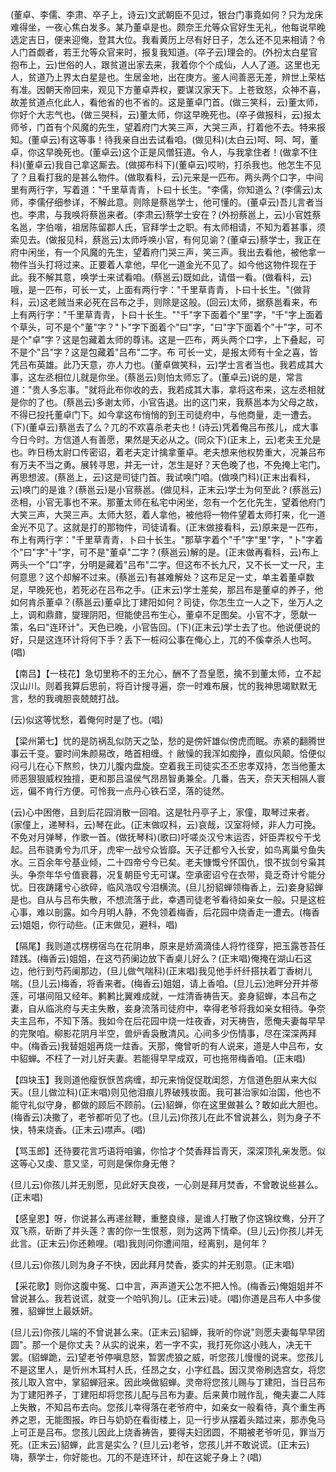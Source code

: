 <!-- { "loadSidebar": true } -->
(董卓、李儒、李肃、卒子上，诗云)文武朝臣不见过，银台门事竟如何？只为龙床难得坐，一夜心焦白发多。某乃董卓是也。颇奈王允等众官好生无礼，他每说早晚选定吉日，便来迎俺，登其大位。我看黄历上尽有好日子，怎么还不见来相请？令人门首觑者，若王允等众官来时，报复我知道。(卒子云)理会的。(外扮太白星官抱布上，云)世俗的人，跟贫道出家去来，我着你个个成仙，人人了道。这里也无人，贫道乃上界太白星是也。生居金地，出在庚方。鉴人间善恶无差，辨世上荣枯有准。因朝天帝回来，观见下方董卓弄权，要谋汉家天下。上苍致怒，众神不喜，故差贫道点化此人，看他省的也不省的。这是董卓门首。(做三笑科，云)董太师，你好个大志气也。(做三哭科，云)董太师，你这早晚死也。(卒子做报科，云)报太师爷，门首有个风魔的先生，望着府门大笑三声，大哭三声，打着他不去。特来报知。(董卓云)有这等事！待我亲自出去试看咱。(做见科)(太白云)呵、呵、呵，董卓，你这早晚死也。(董卓云)这个正是风僧狂道。令人，与我拿住者！(做拿不住科)(董卓云)我自己拿这厮去。(做掷布科下)(董卓云)哎哟，打杀我也。他怎生不见了？且看打我的是甚么物件。(做取看科，云)元来是一匹布。两头两个口字，中间里有两行字，写着道："千里草青青，卜曰十长生。"李儒，你知道么？(李儒云)太师，李儒仔细参详，不解此意。则除是蔡邕学士，他可懂的。(董卓云)吾儿言者当也。李肃，与我唤将蔡邕来者。(李肃云)蔡学士安在？(外扮蔡邕上，云)小官姓蔡名邕，字伯喈，祖居陈留郡人氏，官拜学士之职。有太师相请，不知为着甚事，须索见去。(做报见科，蔡邕云)太师呼唤小官，有何见谕？(董卓云)蔡学士，我正在府中闲坐，有一个风魔的先生，望着府门哭三声，笑三声。我出去看他，被他拿一物件当头打将过来。正要着人拿他，早化一道金光不见了。如今他这物件现在于此。我不解其意，唤学士来试看咱。(蔡邕云)既如此，请借一看。(做看科，云)哦，是一匹布，可长一丈，上面有两行字："千里草青青，卜曰十长生。"(做背科，云)这老贼当来必死在吕布之手，则除是这般。(回云)太师，据蔡邕看来，布上有两行字："千里草青青，卜曰十长生。""千"字下面着个"里"字，"千"字上面着个草头，可不是个"董"字？"卜"字下面着个"曰"字，"曰"字下面着个"十"字，可不是个"卓"字？这是包藏着太师的尊讳。这是一匹布，两头两个口字，上下叠起，可不是个"吕"字？这是包藏着"吕布"二字。布
可长一丈，是报太师有十全之喜，皆凭吕布英雄。此乃天意，亦人力也。(董卓做笑科，云)学士言者当也。我若成其大事，这左丞相位儿就是你坐。(蔡邕云)则怕太师忘了。(董卓云)说的是，常言道："贵人多忘事。"就将此布你收的去，我若成其大事，拿将这布来，这左丞相就是你的了也。(蔡邕云)多谢太师，小官告退。出的这门来，我蔡邕本为父母之故，不得已投托董卓门下。如今拿这布悄悄的到王司徒府中，与他商量，走一遭去。(下)(董卓云)蔡邕去了么？兀的不欢喜杀老夫也！(诗云)凭着俺吕布孩儿，成大事今日今时。方信道人有善愿，果然是天必从之。(同众下)(正末上，云)老夫王允是也。昨日杨太尉口传密诏，着老夫定计擒拿董卓。老夫想来他权势重大，况兼吕布有万夫不当之勇。展转寻思，并无一计，怎生是好？天色晚了也，不免掩上宅门。再思想波。(蔡邕上，云)这是司徒门首。我试唤门咱。(做唤门科)(正末出看科，云)唤门的是谁？(蔡邕云)是小官蔡邕。(做见科，正末云)学士为何至此？(蔡邕云)丞相，小官无事也不来。那董太师在私宅中闲坐，忽有一个乞化先生，望着他府门大笑三声，大哭三声。太师大怒，着人拿他，被他将一物件望着太师打来，化一道金光不见了。这就是打的那物件，司徒请看。(正末做接看科，云)原来是一匹布，布上有两行字："千里草青青，卜曰十长生。"那草字着个"千"字"里"字，"卜"字着个"曰"字"十"字，可不是"董卓"二字？(蔡邕云)解的是。(正末做再看科，云)布上两头一个"口"字，分明是藏着"吕布"二字。但这布不长九尺，又不长一丈一尺，主何意思？这个却解不过来。(蔡邕云)有甚难解处？这布足足一丈，单主着董卓数足，早晚死也，若死必在吕布之手。(正末云)学士差矣，那吕布是董卓的养子，他如何肯杀董卓？(蔡邕云)董卓比丁建阳如何？司徒，你怎生立一人之下，坐万人之上，调和鼎鼐，燮理阴阳，但能使吕布生心，董卓不足图矣。小官不才，愿献一策，名曰"连环计"。天色已晚，小官告回。(下)(正末云)学士去了也。他说便说的好，只是这连环计将何下手？丢下一桩闷公事在俺心上，兀的不傒幸杀人也呵。(唱)

【南吕】【一枝花】急切里称不的王允心，酬不了吾皇愿，擒不到董太师，立不起汉山川。则着我算后思前，将百计搜寻遍，奈一时难布展，忧的我神思竭默默无言，愁的我魂胆丧兢兢打战。

(云)似这等忧愁，着俺何时是了也。(唱)

【梁州第七】忧的是防祸乱似防天之坠，愁的是傍奸雄似傍虎而眠。赤紧的翻腾世事云千变。霎时间朱颜易改，皓首相缠。忄敝懆的我浑如痴挣，直似风颠。恰便似闷弓儿在心下熬煎，快刀儿腹内盘旋。空着我王司徒实丕丕忠孝双持，怎当他董太师恶狠狠威权独擅，更和那吕温侯气昂昂智勇兼全。几番，告天，奈天天相隔人寰远，偏不肯行方便。可怜我一点丹心铁石坚，落的徒然。

(云)心中困倦，且到后花园消散一回咱。这是牡丹亭子上，家僮，取琴过来者。(家僮上，递琴科，云)琴在此。(正末做叹科，云)哀哉，汉室将倾，非人力可挽。不免对月弹琴，作歌一首。(做抚琴科)(歌曰)吁嗟炎汉兮末运否，奸臣弄权兮干戈起。吕布骁勇兮为爪牙，虎牢一战兮众皆靡。天子迁都兮入长安，如鸟离巢兮鱼失水。三百余年兮基业倾，二十四帝兮今已矣。老夫慷慨兮怀国仇，恨不拔剑兮枭其头。争奈年华兮值衰暮，况复朝臣兮无可谋。空承密诏兮在衣带，竟乏奇计兮能分忧。日夜踌躇兮心欲碎，临风浩叹兮泪横流。(旦儿扮貂蝉领梅香上，云)妾身貂蝉是也。自从与吕布失散，不想流落于此，幸遇司徒老爷看待如亲女一般。只是这桩心事，难以剖露。如今月明人静，不免领着梅香，后花园中烧香走一遭去。(梅香云)姐姐，你行动些。(正末做见，避科，唱)

【隔尾】我则道忒楞楞宿鸟在花阴串，原来是娇滴滴佳人将竹径穿，把玉露苍苔任蹅践。(梅香云)姐姐，在这芍药阑边放下香桌儿好么？(正末唱)俺掩在湖山石这边，他行到芍药阑那边，(旦儿做气喘科)(正末唱)我见他手纤纤搭扶着丁香树儿喘。(旦儿云)梅香，将香来者。(梅香云)姐姐，请上香咱。(旦儿云)池畔分开并蒂莲，可堪间阻又经年。鹣鹣比翼难成就，一炷清香祷告天。妾身貂蝉，本吕布之妻，自从临洮府与夫主失散，妾身流落司徒府中，幸得老爷将我如亲女相待。争奈夫主吕布，不知下落。我如今在后花园中烧一炷夜香，对天祷告，愿俺夫妻每早早的完聚咱。柳影花阴月半空，兽炉香袅散清风。心间多少伤情事，尽在深深两拜中。(梅香云)我替姐姐再烧一炷香。天那，俺曾听的有人说来，道是人中吕布，女中貂蝉。不枉了一对儿好夫妻。若能得早早成双，可也拖带梅香咱。(正末唱)

【四块玉】我则道他瘦恹恹苦病缠，却元来悄促促耽闺怨，方信道色胆从来大似天。(旦儿做泣科)(正末唱)则见他泪痕儿界破残妆面。我可甚治家如治国，他也不能守礼似守身，都做的顾后不顾前。(云)貂蝉，你在这里做甚么？敢如此大胆也。(梅香云)决撒了，老爷都听见了也。(旦儿云)你孩儿在此不曾说甚么，则为身子不快，特来烧香。(正末云)噤声。(唱)

【骂玉郎】还待要花言巧语将咱骗，你恰才个焚香拜旨青天，深深顶礼亲发愿。似这等心又虔、意又坚，可则是保你身无倦？

(旦儿云)你孩儿并无别愿，见此好天良夜，一心则是拜月焚香，不曾敢说些甚么。(正末唱)

【感皇恩】呀，你说甚么再递丝鞭，重整良缘，是谁人打散了你这锦纹鸯，分开了双飞燕，斫断了并头莲？害的你一生恨惹，则为这两下情牵。(旦儿云)你孩儿并无此言。(正末云)你还赖哩。(唱)我则问你遭间阻，经离别，是何年？

(旦儿云)你孩儿则为身子不快，因此拜月焚香，委实的并无别意。(正末唱)

【采花歌】则你这腹中冤、口中言，声声道天公怎不把人怜。(梅香云)俺姐姐并不曾说甚么。我若说谎，就变一个哈叭狗儿。(正末云)唗。(唱)你道是吕布人中多俊雅，貂蝉世上最妖妍。

(旦儿云)你孩儿端的不曾说甚么来。(正末云)貂蝉，我听的你说"则愿夫妻每早早团圆"。那一个是你丈夫？从实的说来，若一字不实，我打死你这小贱人，决无干罢。(貂蝉跪，云)望老爷停嗔息怒，暂罢虎狼之威，听您孩儿慢慢的说来。您孩儿不是这里人，是忻州木耳村人氏，任昂之女，小字红昌。因汉灵帝刷选宫女，将您孩儿取入宫中，掌貂蝉冠来。因此唤做貂蝉。灵帝将您孩儿赐与丁建阳，当日吕布为丁建阳养子，丁建阳却将您孩儿配与吕布为妻。后来黄巾贼作乱，俺夫妻二人阵上失散，不知吕布去向。您孩儿幸得落在老爷府中，如亲女一般看待，真个重生再养之恩，无能图报。昨日与奶奶在看街楼上，见一行步从摆着头踏过来，那赤兔马上可正是吕布。您孩儿因此上烧香祷告，要得夫妇团圆，不期被老爷听见，罪当万死。(正末云)貂蝉，此言是实么？(旦儿云)老爷，您孩儿并不敢说谎。(正末云)嗨，蔡学士，你好能也。兀的不是连环计，却在这妮子身上？(唱)

